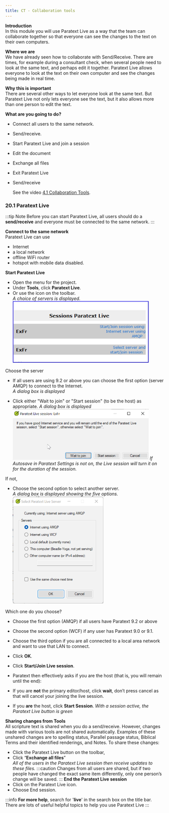 ```yaml
---
title: CT - Collaboration tools
---
```

**Introduction**  
In this module you will use Paratext Live as a way that the team can collaborate together so that everyone can see the changes to the text on their own computers.

**Where we are**  
We have already seen how to collaborate with Send/Receive. There are times, for example during a consultant check, when several people need to look at the same text, and perhaps edit it together. Paratext Live allows everyone to look at the text on their own computer and see the changes being made in real time.

**Why this is important**  
There are several other ways to let everyone look at the same text. But Paratext Live not only lets everyone see the text, but it also allows more than one person to edit the text.

**What are you going to do?**  
-   Connect all users to the same network.
-   Send/receive.
-   Start Paratext Live and join a session
-   Edit the document
-   Exchange all files
-   Exit Paratext Live
-   Send/receive

    See the video [4.1 Collaboration Tools](https://vimeo.com/641947293).

### 20.1 Paratext Live
:::tip Note
Before you can start Paratext Live, all users should do a **send/receive** and everyone must be connected to the same network.
:::

**Connect to the same network**  
Paratext Live can use  
-   Internet
-   a local network
-   offline WiFi router
-   hotspot with mobile data disabled.

**Start Paratext Live**  
-   Open the menu for the project.
-   Under **Tools**, click **Paratext Live**.
-   Or use the icon on the toolbar.  
   *A choice of servers is displayed.*  
![](media/7b74b82d46ecc1bc5ab1844cc2923843.png)

Choose the server
-   If all users are using 9.2 or above you can choose the first option (server AMQP) to connect to the Internet.  
   *A dialog box is displayed*

-  Click either "Wait to join" or "Start session" (to be the host) as appropriate. 
   *A dialog box is displayed*
![](media/090e8af3c816f38bb148c7a51a9eb7ba.png)
    *If Autosave in Paratext Settings is not on, the Live session will turn it on for the duration of the session.*

If not,
-  Choose the second option to select another server.  
   *A dialog box is displayed showing the five options.*  
![](media/c9c1a7bfd09c132b009e63d7e21b3870.png)

Which one do you choose?

-   Choose the first option (AMQP) if all users have Paratext 9.2 or above
-   Choose the second option (WCF) if any user has Paratext 9.0 or 9.1.
-   Choose the third option if you are all connected to a local area network and want to use that LAN to connect.
-  Click **OK**.
-   Click **Start/Join Live session**.   

-   Paratext then effectively asks if you are the host (that is, you will remain until the end):
-   If you are **not** the primary editor/host, click **wait**, don’t press cancel as that will cancel your joining the live session.
-   If you **are** the host, click **Start Session**.
    *With a session active, the Paratext Live button is green*

**Sharing changes from Tools**  
All scripture text is shared when you do a send/receive. However, changes made with various tools are not shared automatically. Examples of these unshared changes are to spelling status, Parallel passage status, Biblical Terms and their identified renderings, and Notes. To share these changes:

-   Click the Paratext Live button on the toolbar,
-   Click “**Exchange all files**”  
    *All of the users in the Paratext Live session then receive updates to these files.*
:::caution
Changes from all users are shared, but if two people have changed the exact same item differently, only one person’s change will be saved.
:::
**End the Paratext Live session**  
- Click on the Paratext Live  icon.
- Choose End session.

:::info
**For more help**, search for '**live**' in the search box on the title bar. There are lots of useful helpful topics to help you use Paratext Live
:::
